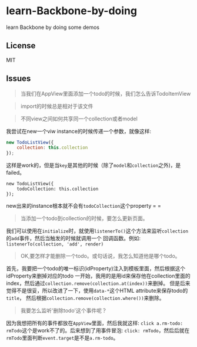 # learn-Backbone-by-doing
learn Backbone by doing some demos

## License
MIT

## Issues

> 当我们在AppView里面添加一个todo的时候，我们怎么告诉TodoItemView

> import的时候总是相对于该文件

> 不同view之间如何共享同一个collection或者model

我尝试在new一个viw instance的时候传递一个参数，就像这样:

```javascript
new TodoListView({
	collection: this.collection
});
```
这样是work的，但是当`key`是其他的时候（除了`model`和`collection`之外)，是failed。
```javascrip
new TodoListView({
	todoCollection: this.collection
});
```

new出来的instance根本就不会有`todoCollection`这个property = =

> 当添加一个todo到collection的时候，要怎么更新页面。

我们可以使用在`initialize`时，就使用`listenerTo()`这个方法来监听`collection`的`add`事件，然后当触发的时候就调用一个
回调函数。例如: `listenerTo(collection, 'add', render)`

> OK,要怎样才能删除一个todo。或句话说，我怎么知道他是哪个todo。

首先，我要把一个todo的唯一标识(idProperty)注入到模板里面，然后根据这个idProperty来删掉对应的todo
一开始，我用的是用id来保存他在collection里面的index，然后通过`collection.remove(collection.at(index))`来删掉。
但是后来觉得不是很妥，所以改进了一下，使用`data-*`这个HTML attribute来保存todo的`title`，
然后根据`collection.remove(collection.where())`来删除。

> 我要怎么监听'删除todo'这个事件呢？

因为我想把所有的事件都放在`AppView`里面，然后我就这样: `click a.rm-todo: rmTodo`这个是work不了的。后来想到了用事件冒泡:
`click: rmTodo`，然后后就在`rmTodo`里面判断`event.target`是不是`a.rm-todo`。